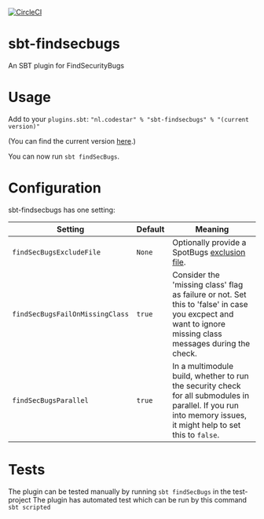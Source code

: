 [![CircleCI](https://circleci.com/gh/code-star/sbt-findsecbugs.png)](https://circleci.com/gh/code-star/sbt-findsecbugs)

# sbt-findsecbugs
An SBT plugin for FindSecurityBugs

# Usage
Add to your `plugins.sbt`: `"nl.codestar" % "sbt-findsecbugs" % "(current version)"`

(You can find the current version [here](https://github.com/code-star/sbt-findsecbugs/releases).)

You can now run `sbt findSecBugs`.

# Configuration

sbt-findsecbugs has one setting:

|Setting|Default|Meaning|
|---|---|---|
|`findSecBugsExcludeFile`|`None`|Optionally provide a SpotBugs [exclusion file](https://spotbugs.readthedocs.io/en/latest/filter.html).|
|`findSecBugsFailOnMissingClass`|`true`|Consider the 'missing class' flag as failure or not. Set this to 'false' in case you excpect and want to ignore missing class messages during the check.| 
|`findSecBugsParallel`|`true`|In a multimodule build, whether to run the security check for all submodules in parallel. If you run into memory issues, it might help to set this to `false`.|

# Tests
The plugin can be tested manually by running `sbt findSecBugs` in the test-project
The plugin has automated test which can be run by this command `sbt scripted`
